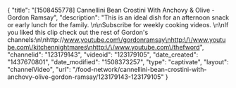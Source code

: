 {
    "title": "[1508455778] Cannellini Bean Crostini With Anchovy & Olive - Gordon Ramsay",
    "description": "This is an ideal dish for an afternoon snack or early lunch for the family. \n\nSubscribe for weekly cooking videos. \n\nIf you liked this clip check out the rest of Gordon's channels:\n\nhttp:\/\/www.youtube.com\/gordonramsay\nhttp:\/\/www.youtube.com\/kitchennightmares\nhttp:\/\/www.youtube.com\/thefword",
    "channelid": "123179143",
    "videoid": "123179105",
    "date_created": "1437670801",
    "date_modified": "1508373257",
    "type": "captivate",
    "layout": "channelVideo",
    "url": "\/food-network\/cannellini-bean-crostini-with-anchovy-olive-gordon-ramsay\/123179143-123179105"
}